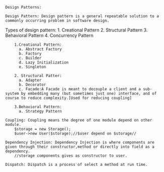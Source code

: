     Design Patterns:

    Design Pattern: Design pattern is a general repeatable solution to a commonly occurring problem in software design.

  Types of design pattern:
        1. Creational Pattern
        2. Structural Pattern
        3. Behavioral Pattern
        4. Concurrency Pattern
      
        1.Creational Pattern:
          a. Abstract Factory
          b. Factory
          c. Builder
          d. Lazy Initialization
          e. Singleton
      
        2. Structural Patter:
          a. Adapter
          b. Decorator
          c. Facade:A Facade is meant to decouple a client and a sub-system by embedding many (but sometimes just one) interface, and of course to reduce complexity.[Used for reducing coupling]
          
        3.Behavioral Pattern:
          a. Strategy Pattern
      
    Coupling: Coupling means the degree of one module depend on other module.
      	$storage = new Storage();
      	$user->new User($storage);//$user depend on $storage//
      	
    Dependency Injection: Dependency Injection is where components are given through their constructor,method or directly into field as a dependency.
      	//storage components gives as constructor to user.
      	
    Dispatch: Dispatch is a process of select a method at run time.
